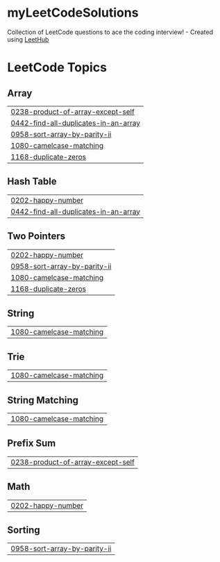 # myLeetCodeSolutions
Collection of LeetCode questions to ace the coding interview! - Created using [LeetHub](https://github.com/QasimWani/LeetHub)

<!---LeetCode Topics Start-->
# LeetCode Topics
## Array
|  |
| ------- |
| [0238-product-of-array-except-self](https://github.com/minahilhussain/myLeetCodeSolutions/tree/master/0238-product-of-array-except-self) |
| [0442-find-all-duplicates-in-an-array](https://github.com/minahilhussain/myLeetCodeSolutions/tree/master/0442-find-all-duplicates-in-an-array) |
| [0958-sort-array-by-parity-ii](https://github.com/minahilhussain/myLeetCodeSolutions/tree/master/0958-sort-array-by-parity-ii) |
| [1080-camelcase-matching](https://github.com/minahilhussain/myLeetCodeSolutions/tree/master/1080-camelcase-matching) |
| [1168-duplicate-zeros](https://github.com/minahilhussain/myLeetCodeSolutions/tree/master/1168-duplicate-zeros) |
## Hash Table
|  |
| ------- |
| [0202-happy-number](https://github.com/minahilhussain/myLeetCodeSolutions/tree/master/0202-happy-number) |
| [0442-find-all-duplicates-in-an-array](https://github.com/minahilhussain/myLeetCodeSolutions/tree/master/0442-find-all-duplicates-in-an-array) |
## Two Pointers
|  |
| ------- |
| [0202-happy-number](https://github.com/minahilhussain/myLeetCodeSolutions/tree/master/0202-happy-number) |
| [0958-sort-array-by-parity-ii](https://github.com/minahilhussain/myLeetCodeSolutions/tree/master/0958-sort-array-by-parity-ii) |
| [1080-camelcase-matching](https://github.com/minahilhussain/myLeetCodeSolutions/tree/master/1080-camelcase-matching) |
| [1168-duplicate-zeros](https://github.com/minahilhussain/myLeetCodeSolutions/tree/master/1168-duplicate-zeros) |
## String
|  |
| ------- |
| [1080-camelcase-matching](https://github.com/minahilhussain/myLeetCodeSolutions/tree/master/1080-camelcase-matching) |
## Trie
|  |
| ------- |
| [1080-camelcase-matching](https://github.com/minahilhussain/myLeetCodeSolutions/tree/master/1080-camelcase-matching) |
## String Matching
|  |
| ------- |
| [1080-camelcase-matching](https://github.com/minahilhussain/myLeetCodeSolutions/tree/master/1080-camelcase-matching) |
## Prefix Sum
|  |
| ------- |
| [0238-product-of-array-except-self](https://github.com/minahilhussain/myLeetCodeSolutions/tree/master/0238-product-of-array-except-self) |
## Math
|  |
| ------- |
| [0202-happy-number](https://github.com/minahilhussain/myLeetCodeSolutions/tree/master/0202-happy-number) |
## Sorting
|  |
| ------- |
| [0958-sort-array-by-parity-ii](https://github.com/minahilhussain/myLeetCodeSolutions/tree/master/0958-sort-array-by-parity-ii) |
<!---LeetCode Topics End-->